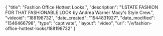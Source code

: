 {
    "title": "Fashion Office Hottest Looks.",
    "description": "1.STATE  FASHION FOR THAT FASHIONABLE LOOK by Andrea Warner Macy's Style Crew.",
    "videoid": "188198732",
    "date_created": "1544831927",
    "date_modified": "1546466798",
    "type": "captivate",
    "layout": "video",
    "url": "\/v\/fashion-office-hottest-looks\/188198732"
}
